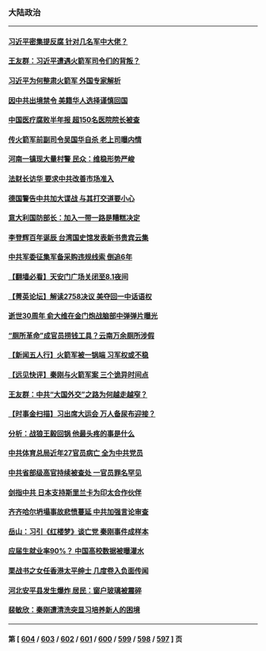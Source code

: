 ### 大陆政治
---
#### [习近平密集提反腐 针对几名军中大佬？](../../pages/ncid277/n14044962.md) 
#### [王友群：习近平遭遇火箭军司令们的背叛？](../../pages/ncid277/n14044734.md) 
#### [习近平为何整肃火箭军 外国专家解析](../../pages/ncid277/n14044828.md) 
#### [因中共出境禁令 美籍华人选择谨慎回国](../../pages/ncid277/n14044647.md) 
#### [中国医疗腐败半年报 超150名医院院长被查](../../pages/ncid277/n14044728.md) 
#### [传火箭军前副司令吴国华自杀 老上司曝内情](../../pages/ncid277/n14044668.md) 
#### [河南一镇现大量村警 民众：维稳形势严峻](../../pages/ncid277/n14044643.md) 
#### [法财长访华 要求中共改善市场准入](../../pages/ncid277/n14044649.md) 
#### [德国警告中共加大谍战 与其打交道要小心](../../pages/ncid277/n14044640.md) 
#### [意大利国防部长：加入一带一路是糟糕决定](../../pages/ncid277/n14044573.md) 
#### [李登辉百年诞辰 台湾国史馆发表新书贵宾云集](../../pages/ncid277/n14044363.md) 
#### [中共军委征集军备采购违规线索 倒追6年](../../pages/ncid277/n14044501.md) 
#### [【翻墙必看】天安门广场关闭至8.1夜间](../../pages/ncid277/n14044427.md) 
#### [【菁英论坛】解读2758决议 美夺回一中话语权](../../pages/ncid277/n14044301.md) 
#### [逝世30周年 俞大维在金门炮战脑部中弹弹片曝光](../../pages/ncid277/n14043803.md) 
#### [“厕所革命”成官员捞钱工具？云南万余厕所涉假](../../pages/ncid277/n14044316.md) 
#### [【新闻五人行】火箭军被一锅端 习军权或不稳](../../pages/ncid277/n14044293.md) 
#### [【远见快评】秦刚与火箭军案 三个诡异时间点](../../pages/ncid277/n14044219.md) 
#### [王友群：中共“大国外交”之路为何越走越窄？](../../pages/ncid277/n14044290.md) 
#### [【时事金扫描】习出席大运会 万人备尿布迎接？](../../pages/ncid277/n14044288.md) 
#### [分析：战狼王毅回锅 他最头疼的事是什么](../../pages/ncid277/n14044283.md) 
#### [中共体育总局近年27官员病亡 全为中共党员](../../pages/ncid277/n14044260.md) 
#### [中共省部级高官持续被查处 一官员罪名罕见](../../pages/ncid277/n14044252.md) 
#### [剑指中共 日本支持斯里兰卡为印太合作伙伴](../../pages/ncid277/n14044221.md) 
#### [齐齐哈尔坍塌事故悲愤蔓延 中共加强言论审查](../../pages/ncid277/n14044138.md) 
#### [岳山：习引《红楼梦》谈亡党 秦刚事件成样本](../../pages/ncid277/n14043809.md) 
#### [应届生就业率90%？ 中国高校数据被曝灌水](../../pages/ncid277/n14044119.md) 
#### [栗战书之女任香港太平绅士 几度卷入负面传闻](../../pages/ncid277/n14044059.md) 
#### [河北安平县发生爆炸 居民：窗户玻璃被震碎](../../pages/ncid277/n14044092.md) 
#### [裴敏欣：秦刚遭清洗突显习培养新人的困境](../../pages/ncid277/n14043983.md) 

---
#### 第 [ [604](./604.md) / [603](./603.md) / [602](./602.md) / [601](./601.md) / [600](./600.md) / [599](./599.md) / [598](./598.md) / [597](./597.md) ] 页
